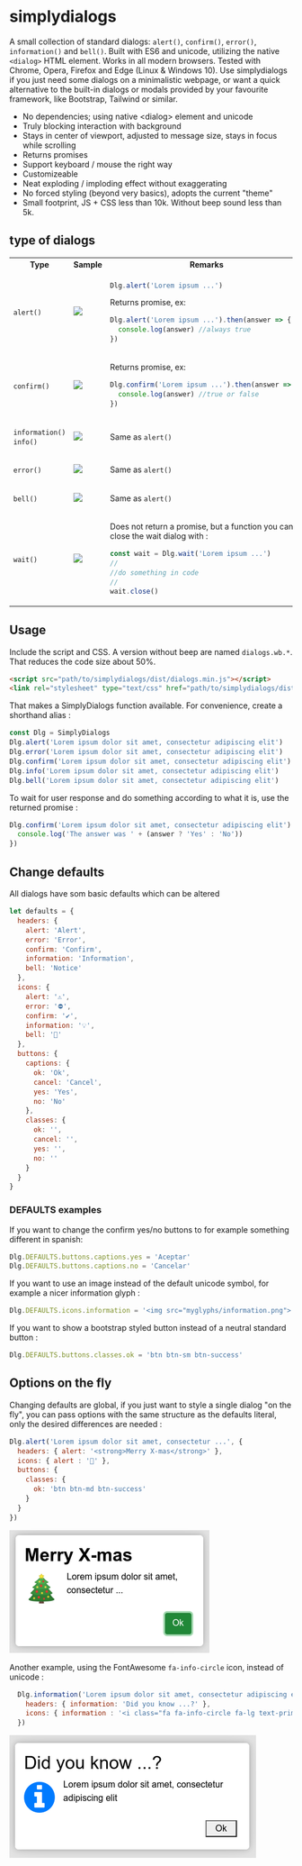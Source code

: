 # simplydialogs
A small collection of standard dialogs: ```alert()```, ```confirm()```, ```error()```, ```information()``` and ```bell()```. 
Built with ES6 and unicode, utilizing the native ```<dialog>``` HTML element. Works in all modern browsers. Tested with Chrome, 
Opera, Firefox and Edge (Linux & Windows 10). Use simplydialogs if you just need some dialogs on a minimalistic webpage, 
or want a quick alternative to the built-in dialogs or modals provided by your favourite framework, like Bootstrap, Tailwind or similar.

* No dependencies; using native &lt;dialog> element and unicode</li>
* Truly blocking interaction with background
* Stays in center of viewport, adjusted to message size, stays in focus while scrolling
* Returns promises
* Support keyboard / mouse the right way
* Customizeable
* Neat exploding / imploding effect without exaggerating
* No forced styling (beyond very basics), adopts the current "theme"
* Small footprint, JS + CSS less than 10k. Without beep sound less than 5k.

## type of dialogs
<table>
<tr>
<th>Type</th>
<th>Sample</th>
<th>Remarks</th>
</tr>
<tr>
<td>

```alert()```

</td>
<td><img src="assets/alert.png" width="200"></td>
<td>

```javascript
Dlg.alert('Lorem ipsum ...')
```

Returns promise, ex: 

```javascript
Dlg.alert('Lorem ipsum ...').then(answer => { 
  console.log(answer) //always true 
})
```

</td>
</tr>
<tr>
<td>

```confirm()```

</td>
<td><img src="assets/confirm.png" width="200"></td>
<td>

Returns promise, ex: 

```javascript
Dlg.confirm('Lorem ipsum ...').then(answer => { 
  console.log(answer) //true or false
})
```
</td>
</tr>
<tr>
<td>

```information()```<br>```info()```

</td>
<td><img src="assets/information.png" width="200"></td>
<td>

Same as ```alert()```

</td>
</tr>
<tr>
<td>

```error()```

</td>
<td><img src="assets/error.png" width="200"></td>
<td>

Same as ```alert()```

</td>
</tr>
<tr>
<td>

```bell()```

</td>
<td><img src="assets/bell.png" width="200"></td>
<td>

Same as ```alert()```

</td>
</tr>
<tr>
<td>

```wait()```

</td>
<td><img src="assets/wait.png" width="200"></td>
<td>

Does not return a promise, but a function you can close the wait dialog with : 

```javascript
const wait = Dlg.wait('Lorem ipsum ...')
//
//do something in code
//
wait.close()
```

</td>
</tr>
</table>

## Usage
Include the script and CSS. A version without beep are named ```dialogs.wb.*```. That reduces the code size about 50%.

```html
<script src="path/to/simplydialogs/dist/dialogs.min.js"></script>
<link rel="stylesheet" type="text/css" href="path/to/simplydialogs/dist/dialogs.min.css">
```

That makes a SimplyDialogs function available. For convenience, create a shorthand alias :

```javascript
const Dlg = SimplyDialogs
Dlg.alert('Lorem ipsum dolor sit amet, consectetur adipiscing elit')
Dlg.error('Lorem ipsum dolor sit amet, consectetur adipiscing elit')
Dlg.confirm('Lorem ipsum dolor sit amet, consectetur adipiscing elit')
Dlg.info('Lorem ipsum dolor sit amet, consectetur adipiscing elit')
Dlg.bell('Lorem ipsum dolor sit amet, consectetur adipiscing elit')
```

To wait for user response and do something according to what it is, use the returned promise :

```javascript
Dlg.confirm('Lorem ipsum dolor sit amet, consectetur adipiscing elit').then(answer => {
  console.log('The answer was ' + (answer ? 'Yes' : 'No'))
})
```

## Change defaults
All dialogs have som basic defaults which can be altered

```javascript
let defaults = {
  headers: {
    alert: 'Alert',
    error: 'Error',
    confirm: 'Confirm',
    information: 'Information',
    bell: 'Notice'
  },
  icons: {
    alert: '⚠',
    error: '⛔',
    confirm: '✔️',
    information: '💡',
    bell: '🔔'
  },
  buttons: {
    captions: {
      ok: 'Ok',
      cancel: 'Cancel',
      yes: 'Yes',
      no: 'No'
    },
    classes: {
      ok: '',
      cancel: '',
      yes: '',
      no: ''
    }
  }
}
```
### DEFAULTS examples

If you want to change the confirm yes/no buttons to for example something different in spanish:

```javascript
Dlg.DEFAULTS.buttons.captions.yes = 'Aceptar'
Dlg.DEFAULTS.buttons.captions.no = 'Cancelar'
```
If you want to use an image instead of the default unicode symbol, for example a nicer information glyph :

```javascript
Dlg.DEFAULTS.icons.information = '<img src="myglyphs/information.png">'
```
If you want to show a bootstrap styled button instead of a neutral standard button :

```javascript
Dlg.DEFAULTS.buttons.classes.ok = 'btn btn-sm btn-success'
```

## Options on the fly
Changing defaults are global, if you just want to style a single dialog "on the fly", you can pass options with the same structure as the defaults 
literal, only the desired differences are needed :

```javascript
Dlg.alert('Lorem ipsum dolor sit amet, consectetur ...', {
  headers: { alert: '<strong>Merry X-mas</strong>' },
  icons: { alert : '🎄' },
  buttons: {
    classes: {
      ok: 'btn btn-md btn-success'
    }
  }
})
```
![Custom](assets/custom-alert.png "Example of alert with options")

Another example, using the FontAwesome ```fa-info-circle``` icon, instead of unicode :

```javascript
  Dlg.information('Lorem ipsum dolor sit amet, consectetur adipiscing elit', {
    headers: { information: 'Did you know ...?' },
    icons: { information : '<i class="fa fa-info-circle fa-lg text-primary"></i>' },
  })
```

![Custom](assets/information-with-fa-icon.png "Example of Info with custom icon and alternative header")


